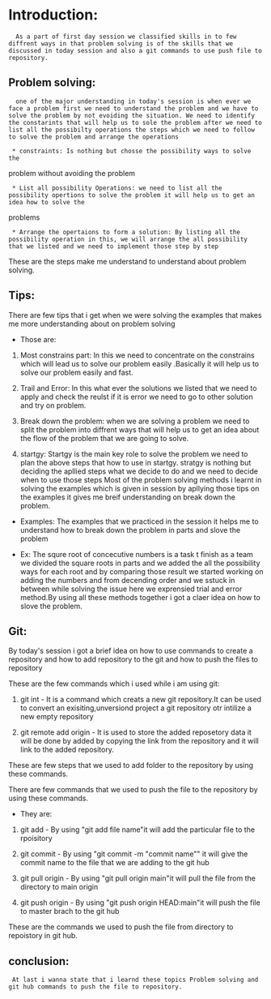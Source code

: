 # Introduction:

      As a part of first day session we classified skills in to few diffrent ways in that problem solving is of the skills that we discussed in today session and also a git commands to use push file to repository.

## Problem solving:

      one of the major understanding in today's session is when ever we face a problem first we need to understand the problem and we have to solve the problem by not evoiding the situation. We need to identify the constarints that will help us to sole the problem after we need to list all the possibilty operations the steps which we need to follow to solve the problem and arrange the operations 
  
     * constraints: Is nothing but chosse the possibility ways to solve the
 problem without avoiding the problem

     * List all possibility Operations: we need to list all the possibility opertions to solve the problem it will help us to get an idea how to solve the
 problems

     * Arrange the opertaions to form a solution: By listing all the possibility operation in this, we will arrange the all possibility that we listed and we need to implement those step by step

These are the steps make me understand to understand about problem solving.
 
## Tips:

There are few tips that i get when we were solving the examples that makes me
 more understanding about on problem solving

* Those are:

1. Most constrains part: In this we need to concentrate on the constrains which  will lead us to solve our problem easily .Basically it will help us to solve
 our problem easily and fast.

2. Trail and Error: In this what ever the solutions we listed that we need to apply and check the reulst if it is error we need to go to other solution and try
on problem.

3. Break down the problem: when we are solving a problem we need to split the
 problem into diffrent ways that will help us to get an idea about the flow of  the problem that we are going to solve.

4. startgy: Startgy is the main key role to solve the problem we need to plan the above steps that  how to use in startgy. stratgy is nothing but deciding the apllied steps what we decide to do and we need to decide when to use those steps
Most of the problem solving methods i learnt in solving the examples which is   given in session by apllying those tips on the examples it gives me breif
 understanding on break down the problem.
 
* Examples:
       The examples that we practiced in the session it helps me to understand how to break down the problem in parts and slove the problem
 
* Ex: The squre root of concecutive numbers is a task t  finish as a team we     divided the square roots in parts and we added the all the possibility ways for each root and by comparing those result we started working on adding the       numbers and from decending order and we sstuck in between while solving the issue here we exprensied trial and error method.By using all these methods together i got a claer idea on how to slove the problem.

## Git:
  By today's session i got a brief idea on how to use commands to create a repository and how to add repository to the git and how to push the files to 
 repository

These are the few commands which i used while i am using git:

1. git int - It is a command which creats a new git repository.It can be used to convert an exisiting,unversiond project a git repository otr intilize a new empty repository

2. git remote add origin - It is used to store the added reposetory data it will be done by added by copying the link from the repository and it will link to the added repository.

These are few steps that we used to add  folder to the repository by using these
 commands.

There are few commands that we used to push the file to the repository by using these commands.
* They are:

1. git add - By using "git add file name"it will add the particular file to the rpoisitory

2. git commit - By using "git commit -m "commit name"" it will give the commit name to the file that we are adding to the git hub

3. git pull origin - By using "git pull origin main"it will pull the file from the directory to main origin

4. git push origin - By using "git push origin HEAD:main"it will push the file to master brach to the git hub

These are the commands we used to push the file from directory to repoistory in git hub.
 
## conclusion:
     At last i wanna state that i learnd these topics Problem solving and git hub commands to push the file to repository.  
